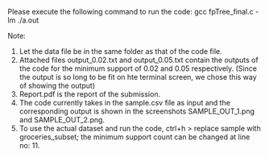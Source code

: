 Please execute the following command to run the code:
gcc fpTree_final.c  -lm
./a.out

Note:
1. Let the data file be in the same folder as that of the code file.
2. Attached files output_0.02.txt and output_0.05.txt contain the outputs of the code for the minimum support of 0.02 and 0.05 respectively.
(Since the output is so long to be fit on hte terminal screen, we chose this way of showing the output)
3. Report.pdf is the report of the submission.
4. The code currently takes in the sample.csv file as input and the corresponding output is shown in the screenshots SAMPLE_OUT_1.png and SAMPLE_OUT_2.png.
5. To use the actual dataset and run the code, ctrl+h > replace sample with groceries_subset; the minimum support count can be changed at line no: 11.

